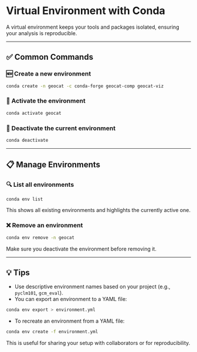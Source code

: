 # Virtual Environment with Conda

A virtual environment keeps your tools and packages isolated, ensuring your analysis is reproducible.

---

## ✅ Common Commands

### 🆕 Create a new environment

```bash
conda create -n geocat -c conda-forge geocat-comp geocat-viz
```

### 🚀 Activate the environment

```bash
conda activate geocat
```

### 📴 Deactivate the current environment

```bash
conda deactivate
```

---

## 📋 Manage Environments

### 🔍 List all environments

```bash
conda env list
```

This shows all existing environments and highlights the currently active one.

### ❌ Remove an environment

```bash
conda env remove -n geocat
```

Make sure you deactivate the environment before removing it.

---

## 💡 Tips

- Use descriptive environment names based on your project (e.g., `pyclm101`, `gcm_eval`).
- You can export an environment to a YAML file:

```bash
conda env export > environment.yml
```

- To recreate an environment from a YAML file:

```bash
conda env create -f environment.yml
```

This is useful for sharing your setup with collaborators or for reproducibility.

